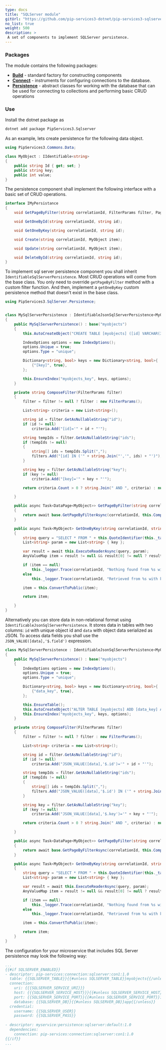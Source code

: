 ```yaml
---
type: docs
title: "SQLServer module"
gitUrl: "https://github.com/pip-services3-dotnet/pip-services3-sqlserver-dotnet"
no_list: true
weight: 500
description: > 
 A set of components to implement SQLServer persistence.  
---
```


### Packages

The module contains the following packages:
- [**Build**](build) - standard factory for constructing components
- [**Connect**](connect) - instruments for configuring connections to the database.
- [**Persistence**](persistence) - abstract classes for working with the database that can be used for connecting to collections and performing basic CRUD operations


### Use

Install the dotnet package as
```bash
dotnet add package PipServices3.Sqlserver
```

As an example, lets create persistence for the following data object.

```cs
using PipServices3.Commons.Data;

class MyObject : IIdentifiable<string>
{
    public string Id { get; set; }
    public string key;
    public int value;
}
```

The persistence component shall implement the following interface with a basic set of CRUD operations.

```cs
interface IMyPersistance
{
    void GetPageByFilter(string correlationId, FilterParams filter, PagingParams paging);

    void GetOneById(string correlationId, string id);

    void GetOneByKey(string correlationId, string id);

    void Create(string correlationId, MyObject item);

    void Update(string correlationId, MyObject item);

    void DeleteById(string correlationId, string id);
}
```

To implement sql server persistence component you shall inherit `IdentifiableSqlServerPersistence`. 
Most CRUD operations will come from the base class. You only need to override `getPageByFilter` method with a custom filter function.
And then, implement a `getOneByKey` custom persistence method that doesn't exist in the base class.

```cs
using PipServices3.SqlServer.Persistence;


class MySqlServerPersistence : IdentifiableJsonSqlServerPersistence<MyObject, string>
{
    public MySqlServerPersistence() : base("myobjects")
    {
        this.AutoCreateObject("CREATE TABLE [myobjects] ([id] VARCHAR(32) PRIMARY KEY, [key] VARCHAR(50), [value] NVARCHAR(255)");

        IndexOptions options = new IndexOptions();
        options.Unique = true;
        options.Type = "unique";

        Dictionary<string, bool> keys = new Dictionary<string, bool>{
            {"[key]", true},
        };

        this.EnsureIndex("myobjects_key", keys, options);
    }

    private string ComposeFilter(FilterParams filter)
    {
        filter = filter != null ? filter : new FilterParams();

        List<string> criteria = new List<string>();

        string id = filter.GetAsNullableString("id");
        if (id != null)
            criteria.Add("[id]='" + id + "'");

        string tempIds = filter.GetAsNullableString("ids");
        if (tempIds != null)
        {
            string[] ids = tempIds.Split(",");
            filters.Add("[id] IN ('" + string.Join("','", ids) + "')");
        }

        string key = filter.GetAsNullableString("key");
        if (key != null)
            criteria.Add("[key]='" + key + "'");

        return criteria.Count > 0 ? string.Join(" AND ", criteria) : null;

    }

    public async Task<DataPage<MyObject>> GetPageByFilter(string correlationId, FilterParams filter, PagingParams paging)
    {
        return await base.GetPageByFilterAsync(correlationId, this.ComposeFilter(filter), paging, select: "id");
    }

    public async Task<MyObject> GetOneByKey(string correlationId, string key)
    {
        string query = "SELECT * FROM " + this.QuoteIdentifier(this._tableName) + " WHERE [key]=@1";
        List<string> param = new List<string> { key };

        var result = await this.ExecuteReaderAsync(query, param);
        AnyValueMap item = result != null && result[0] != null ? result[0] : null;

        if (item == null)
            this._logger.Trace(correlationId, "Nothing found from %s with key = %s", this._tableName, key);
        else
            this._logger.Trace(correlationId, "Retrieved from %s with key = %s", this._tableName, key);

        item = this.ConvertToPublic(item);

        return item;

    }
}
```

Alternatively you can store data in non-relational format using `IdentificableJsonSqlServerPersistence`.
It stores data in tables with two columns: `id` with unique object id and `data` with object data serialized as JSON.
To access data fields you shall use the `JSON_VALUE([data],'$.field')` expression.

```cs
class MySqlServerPersistence : IdentifiableJsonSqlServerPersistence<MyObject, string>
{
    public MySqlServerPersistence() : base("myobjects")
    {
        IndexOptions options = new IndexOptions();
        options.Unique = true;
        options.Type = "unique";

        Dictionary<string, bool> keys = new Dictionary<string, bool>{
            {"data_key", true},
        };

        this.EnsureTable();
        this.AutoCreateObject("ALTER TABLE [myobjects] ADD [data_key] AS JSON_VALUE([data],'$.key')");
        this.EnsureIndex("myobjects_key", keys, options);
    }

    private string ComposeFilter(FilterParams filter)
    {
        filter = filter != null ? filter : new FilterParams();

        List<string> criteria = new List<string>();

        string id = filter.GetAsNullableString("id");
        if (id != null)
            criteria.Add("JSON_VALUE([data],'$.id')='" + id + "'");

        string tempIds = filter.GetAsNullableString("ids");
        if (tempIds != null)
        {
            string[] ids = tempIds.Split(",");
            filters.Add("JSON_VALUE([data],'$.id') IN ('" + string.Join("','", ids) + "')");
        }

        string key = filter.GetAsNullableString("key");
        if (key != null)
            criteria.Add("JSON_VALUE([data],'$.key')='" + key + "'");

        return criteria.Count > 0 ? string.Join(" AND ", criteria) : null;

    }

    public async Task<DataPage<MyObject>> GetPageByFilter(string correlationId, FilterParams filter, PagingParams paging)
    {
        return await base.GetPageByFilterAsync(correlationId, this.ComposeFilter(filter), paging, "id").Result;
    }

    public async Task<MyObject> GetOneByKey(string correlationId, string key)
    {
        string query = "SELECT * FROM " + this.QuoteIdentifier(this._tableName) + " WHERE JSON_VALUE([data],'$.key')=@1";
        List<string> param = new List<string> { key };

        var result = await this.ExecuteReaderAsync(query, param);
        AnyValueMap item = result != null && result[0] != null ? result[0] : null;

        if (item == null)
            this._logger.Trace(correlationId, "Nothing found from %s with key = %s", this._tableName, key);
        else
            this._logger.Trace(correlationId, "Retrieved from %s with key = %s", this._tableName, key);

        item = this.ConvertToPublic(item);

        return item;
    }
}
```

The configuration for your microservice that includes SQL Server persistence may look the following way:

```yaml
...
{{#if SQLSERVER_ENABLED}}
- descriptor: pip-services:connection:sqlserver:con1:1.0
  table: {{SQLSERVER_TABLE}}{{#unless SQLSERVER_TABLE}}myobjects{{/unless}}
  connection:
    uri: {{{SQLSERVER_SERVICE_URI}}}
    host: {{{SQLSERVER_SERVICE_HOST}}}{{#unless SQLSERVER_SERVICE_HOST}}localhost{{/unless}}
    port: {{SQLSERVER_SERVICE_PORT}}{{#unless SQLSERVER_SERVICE_PORT}}1433{{/unless}}
    database: {{SQLSERVER_DB}}{{#unless SQLSERVER_DB}}app{{/unless}}
  credential:
    username: {{SQLSERVER_USER}}
    password: {{SQLSERVER_PASS}}
    
- descriptor: myservice:persistence:sqlserver:default:1.0
  dependencies:
    connection: pip-services:connection:sqlserver:con1:1.0
{{/if}}
...
```
